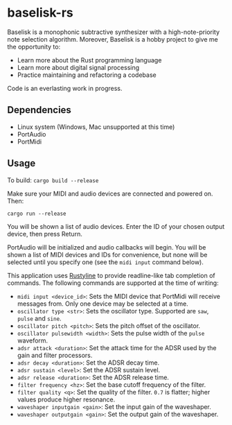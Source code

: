 # baselisk-rs
Baselisk is a monophonic subtractive synthesizer with a high-note-priority note selection algorithm. Moreover, Baselisk is a hobby project to give me the opportunity to:

* Learn more about the Rust programming language
* Learn more about digital signal processing
* Practice maintaining and refactoring a codebase

Code is an everlasting work in progress.

## Dependencies

- Linux system (Windows, Mac unsupported at this time)
- PortAudio
- PortMidi

## Usage

To build: `cargo build --release`

Make sure your MIDI and audio devices are connected and powered on. Then:

`cargo run --release`

You will be shown a list of audio devices. Enter the ID of your chosen output device, then press Return.

PortAudio will be initialized and audio callbacks will begin. You will be shown a list of MIDI devices and IDs for convenience, but none will be selected until you specify one (see the `midi input` command below).

This application uses [Rustyline](https://github.com/kkawakam/rustyline) to provide readline-like tab completion of commands. The following commands are supported at the time of writing:

- `midi input <device_id>`: Sets the MIDI device that PortMidi will receive messages from. Only one device may be selected at a time.
- `oscillator type <str>`: Sets the oscillator type. Supported are `saw`, `pulse` and `sine`.
- `oscillator pitch <pitch>`: Sets the pitch offset of the oscillator.
- `oscillator pulsewidth <width>`: Sets the pulse width of the `pulse` waveform.
- `adsr attack <duration>`: Set the attack time for the ADSR used by the gain and filter processors.
- `adsr decay <duration>`: Set the ADSR decay time.
- `adsr sustain <level>`: Set the ADSR sustain level.
- `adsr release <duration>`: Set the ADSR release time.
- `filter frequency <hz>`: Set the base cutoff frequency of the filter.
- `filter quality <q>`: Set the quality of the filter. `0.7` is flatter; higher values produce higher resonance.
- `waveshaper inputgain <gain>`: Set the input gain of the waveshaper.
- `waveshaper outputgain <gain>`: Set the output gain of the waveshaper.
